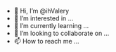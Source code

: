 - 👋 Hi, I’m @ihValery
- 👀 I’m interested in ...
- 🌱 I’m currently learning ...
- 💞️ I’m looking to collaborate on ...
- 📫 How to reach me ...

<!---
ihValery/ihValery is a ✨ special ✨ repository because its `README.md` (this file) appears on your GitHub profile.
You can click the Preview link to take a look at your changes.
--->

